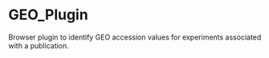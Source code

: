 # GEO_Plugin
Browser plugin to identify GEO accession values for experiments associated with a publication.
